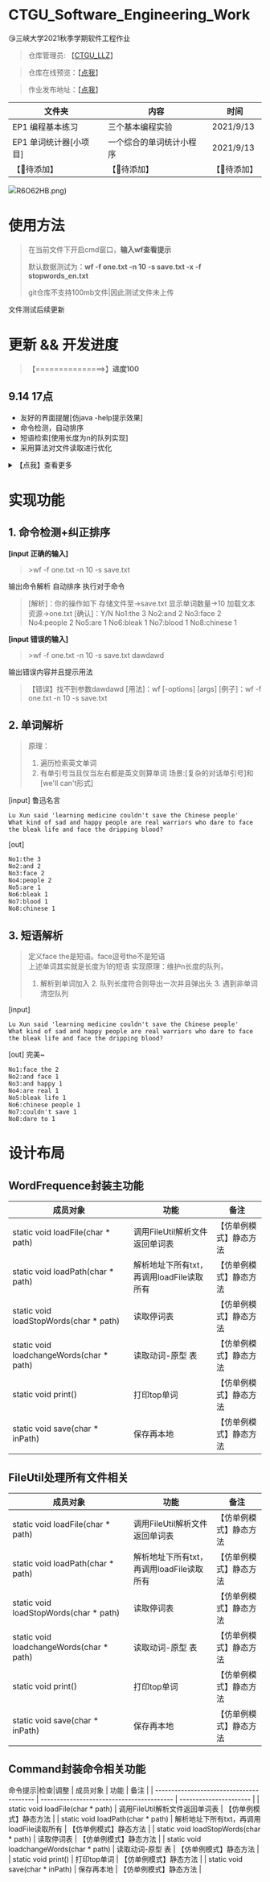 # CTGU_Software_Engineering_Work
😘三峡大学2021秋季学期软件工程作业
> 仓库管理员: 【[CTGU_LLZ](https://www.yuque.com/404name/blog/cbt8cl)】

> 仓库在线预览：【[点我](https://github1s.com/404name/CTGU_Software_Engineering_Work)】

> 作业发布地址：【[点我](https://star.jmhui.com.cn/p1/366.html)】

| 文件夹 | 	内容 | 	时间 | 
|  ----  | ----  |----  |
| EP1 编程基本练习	 | 三个基本编程实验 | 	2021/9/13 | 
| EP1 单词统计器[小项目] | 	一个综合的单词统计小程序 | 	2021/9/13 | 
| 【🎈待添加】 | 	【🎈待添加】	 | 【🎈待添加】 | 

![](https://gitee.com/N404name/gitee-img/raw/master/myImg/~J6OVP4%5DD%60JH8HR)R6O62HB.png)

# 使用方法
> 在当前文件下开启cmd窗口，**输入wf查看提示**
> 
> 默认数据测试为：**wf -f one.txt -n 10 -s save.txt -x -f stopwords_en.txt**
> 
> git仓库不支持100mb文件|因此测试文件未上传
> 
文件测试后续更新

# 更新 && 开发进度
> 【===============>】**进度100**
## 9.14 17点
+ 友好的界面提醒[仿java -help提示效果]
+ 命令检测，自动排序
+ 短语检索[使用长度为n的队列实现]
+ 采用算法对文件读取进行优化


<details>

<summary>【点我】查看更多</summary>

+ 友好的界面提醒[仿java -help提示效果]
+ 命令检测，自动排序
+ 短语检索[使用长度为n的队列实现]
```
argument[0] is: C:\Users\404name\Desktop\CTGU_Software_Engineering_Work\EP1 单词统计器[小项目]\wf.exe
[用法]：wf [-options] [args]
[例子]：wf -f one.txt -n 10 -s save.txt
[解释]：读取one，输出前10高频词汇，且存入save,选项不分前后，系统自带检测排序功能
其中选项包括
    -------------- 【可选】载入转换文件
    -x -f [文件]   读取停词表文件,过滤单词
    -v [文件]      读取转换表文件,转换原型
    -s [文件]      存储结果至文件内
    -------------- 【可选】输出设定
    -n [单词数量]  结果取频率最高前N个(默认全部)
    -p [短语长度]  设定输出短语长度(默认为单词长度为1)
    -------------- 【必选】载入文本文件
    -f [文件]      加载文本文件
    -d [文件夹]    读取当前文件夹下所有文本文件
    -d -s [文件夹] 递归读取当前文件夹下所有文本文件
```
## 9/13 22点~
+ 更快读取
+ 优化框架，功能分离
+ 整体封装

## 9/13 20点

- [x] 文件递归读取
- [ ] 短语分析
- [x] 更精确的单词分析
- [ ] UI界面
- [ ] 实现args命令调用任务

```
argument[0] is: C:\Users\404name\Desktop\CTGU_Software_Enginee                ring_Work\EP1 单词统计器[小项目]\wf.exe
正在加载C:\Users\404name\Desktop\CTGU_Software_Engineering_Wor                k\EP1 单词统计器[小项目]\one.txt
正在加载C:\Users\404name\Desktop\CTGU_Software_Engineering_Wor                k\EP1 单词统计器[小项目]\save.txt
正在加载C:\Users\404name\Desktop\CTGU_Software_Engineering_Wor                k\EP1 单词统计器[小项目]\stopwords.txt
正在加载C:\Users\404name\Desktop\CTGU_Software_Engineering_Wor                k\EP1 单词统计器[小项目]\stopwords_en.txt
正在加载C:\Users\404name\Desktop\CTGU_Software_Engineering_Wor                k\EP1 单词统计器[小项目]\完整测试集.txt
正在加载C:\Users\404name\Desktop\CTGU_Software_Engineering_Work\E             P1 编程基本练习\test\新建 文本文档.txt
No1:time 39622
No2:day 27311
No3:life 23737
No4:hand 20317
No5:eyes 20236
No6:house 19053
No7:night 17921
No8:sir 17754
No9:head 16925
No10:love 16824
请按任意键继续. . .

```
## 9/13 18点

- [x] 框架搭建完成
- [x] 封装[文件读取类][WF控制类]
- [x] 实现本地读取生成热词 top n
- [x] 实现读取stopword对热词进行过滤

后续任务

- [ ] 文件递归读取
- [ ] 短语分析
- [ ] 更精确的单词分析
- [ ] UI界面
- [ ] 实现args命令调用任务



</details>




# 实现功能

## 1. 命令检测+纠正排序
**[input 正确的输入]**
> \>wf -f one.txt -n 10 -s save.txt

输出命令解析
自动排序
执行对于命令
> [解析]：你的操作如下
       存储文件至->save.txt
     显示单词数量->10
     加载文本资源->one.txt
[确认]：Y/N
No1:the 3
No2:and 2
No3:face 2
No4:people 2
No5:are 1
No6:bleak 1
No7:blood 1
No8:chinese 1

**[input 错误的输入]**
> \>wf -f one.txt -n 10 -s save.txt dawdawd

输出错误内容并且提示用法
> 【错误】找不到参数dawdawd
[用法]：wf [-options] [args]
[例子]：wf -f one.txt -n 10 -s save.txt


## 2. 单词解析
> 原理：
> 1. 遍历检索英文单词
> 2. 有单引号当且仅当左右都是英文则算单词
场景:[复杂的对话单引号]和[we'll can't形式]

[input] 鲁迅名言
```
Lu Xun said 'learning medicine couldn't save the Chinese people'
What kind of sad and happy people are real warriors who dare to face the bleak life and face the dripping blood?
```
[out] 
```
No1:the 3
No2:and 2
No3:face 2
No4:people 2
No5:are 1
No6:bleak 1
No7:blood 1
No8:chinese 1
```
## 3. 短语解析
> 定义face the是短语。face逗号the不是短语     
> 上述单词其实就是长度为1的短语
> 实现原理：维护n长度的队列，
> 1. 解析到单词加入 2. 队列长度符合则导出一次并且弹出头 3. 遇到非单词清空队列 

[input]
```
Lu Xun said 'learning medicine couldn't save the Chinese people'
What kind of sad and happy people are real warriors who dare to face the bleak life and face the dripping blood?
```
[out] 完美~
```
No1:face the 2
No2:and face 1
No3:and happy 1
No4:are real 1
No5:bleak life 1
No6:chinese people 1
No7:couldn't save 1
No8:dare to 1
```

# 设计布局
## WordFrequence封装主功能
| 成员对象                                 | 功能                                      | 备注                   |
| ---------------------------------------- | ----------------------------------------- | ---------------------- |
| static void loadFile(char * path)        | 调用FileUtil解析文件返回单词表            | 【仿单例模式】静态方法 |
| static void loadPath(char * path)        | 解析地址下所有txt，再调用loadFile读取所有 | 【仿单例模式】静态方法 |
| static void loadStopWords(char * path)   | 读取停词表                                | 【仿单例模式】静态方法 |
| static void loadchangeWords(char * path) | 读取动词-原型 表                          | 【仿单例模式】静态方法 |
| static void print()                      | 打印top单词                               | 【仿单例模式】静态方法 |
| static void save(char * inPath)          | 保存再本地                                | 【仿单例模式】静态方法 |



## FileUtil处理所有文件相关
| 成员对象                                 | 功能                                      | 备注                   |
| ---------------------------------------- | ----------------------------------------- | ---------------------- |
| static void loadFile(char * path)        | 调用FileUtil解析文件返回单词表            | 【仿单例模式】静态方法 |
| static void loadPath(char * path)        | 解析地址下所有txt，再调用loadFile读取所有 | 【仿单例模式】静态方法 |
| static void loadStopWords(char * path)   | 读取停词表                                | 【仿单例模式】静态方法 |
| static void loadchangeWords(char * path) | 读取动词-原型 表                          | 【仿单例模式】静态方法 |
| static void print()                      | 打印top单词                               | 【仿单例模式】静态方法 |
| static void save(char * inPath)          | 保存再本地                                | 【仿单例模式】静态方法 |


## Command封装命令相关功能
命令提示|检查|调整
| 成员对象                                 | 功能                                      | 备注                   |
| ---------------------------------------- | ----------------------------------------- | ---------------------- |
| static void loadFile(char * path)        | 调用FileUtil解析文件返回单词表            | 【仿单例模式】静态方法 |
| static void loadPath(char * path)        | 解析地址下所有txt，再调用loadFile读取所有 | 【仿单例模式】静态方法 |
| static void loadStopWords(char * path)   | 读取停词表                                | 【仿单例模式】静态方法 |
| static void loadchangeWords(char * path) | 读取动词-原型 表                          | 【仿单例模式】静态方法 |
| static void print()                      | 打印top单词                               | 【仿单例模式】静态方法 |
| static void save(char * inPath)          | 保存再本地                                | 【仿单例模式】静态方法 |

